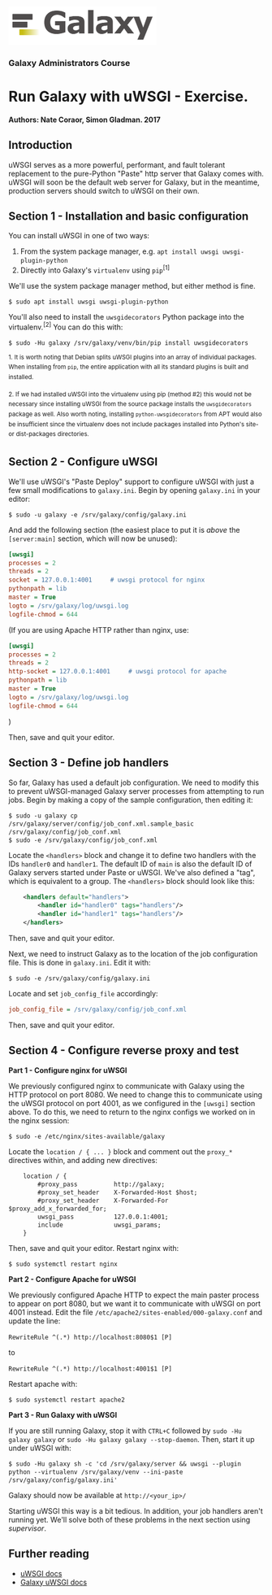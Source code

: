 ![galaxy logo](../../docs/shared-images/galaxy_logo_25percent_transparent.png)

### Galaxy Administrators Course

# Run Galaxy with uWSGI - Exercise.

#### Authors: Nate Coraor, Simon Gladman. 2017

## Introduction

uWSGI serves as a more powerful, performant, and fault tolerant replacement to the pure-Python "Paste" http server that Galaxy comes with. uWSGI will soon be the default web server for Galaxy, but in the meantime, production servers should switch to uWSGI on their own.

## Section 1 - Installation and basic configuration

You can install uWSGI in one of two ways:

1. From the system package manager, e.g. `apt install uwsgi uwsgi-plugin-python`
2. Directly into Galaxy's `virtualenv` using `pip`<sup>[1]</sup>

We'll use the system package manager method, but either method is fine.

```console
$ sudo apt install uwsgi uwsgi-plugin-python
```

You'll also need to install the `uwsgidecorators` Python package into the virtualenv.<sup>[2]</sup> You can do this with:

```console
$ sudo -Hu galaxy /srv/galaxy/venv/bin/pip install uwsgidecorators
```

<sup>1. It is worth noting that Debian splits uWSGI plugins into an array of individual packages. When installing from `pip`, the entire application with all its standard plugins is built and installed.</sup>

<sup>2. If we had installed uWSGI into the virtualenv using pip (method #2) this would not be necessary since installing uWSGI from the source package installs the `uwsgidecorators` package as well. Also worth noting, installing `python-uwsgidecorators` from APT would also be insufficient since the virtualenv does not include packages installed into Python's site- or dist-packages directories.</sup>

## Section 2 - Configure uWSGI

We'll use uWSGI's "Paste Deploy" support to configure uWSGI with just a few small modifications to `galaxy.ini`. Begin by opening `galaxy.ini` in your editor:

```console
$ sudo -u galaxy -e /srv/galaxy/config/galaxy.ini
```

And add the following section (the easiest place to put it is *above* the `[server:main]` section, which will now be unused):

```ini
[uwsgi]
processes = 2
threads = 2
socket = 127.0.0.1:4001     # uwsgi protocol for nginx
pythonpath = lib
master = True
logto = /srv/galaxy/log/uwsgi.log
logfile-chmod = 644
```

(If you are using Apache HTTP rather than nginx, use:


```ini
[uwsgi]
processes = 2
threads = 2
http-socket = 127.0.0.1:4001     # uwsgi protocol for apache
pythonpath = lib
master = True
logto = /srv/galaxy/log/uwsgi.log
logfile-chmod = 644
```
)

Then, save and quit your editor.

## Section 3 - Define job handlers

So far, Galaxy has used a default job configuration. We need to modify this to prevent uWSGI-managed Galaxy server processes from attempting to run jobs. Begin by making a copy of the sample configuration, then editing it:

```console
$ sudo -u galaxy cp /srv/galaxy/server/config/job_conf.xml.sample_basic /srv/galaxy/config/job_conf.xml
$ sudo -e /srv/galaxy/config/job_conf.xml
```

Locate the `<handlers>` block and change it to define two handlers with the IDs `handler0` and `handler1`. The default ID of `main` is also the default ID of Galaxy servers started under Paste or uWSGI. We've also defined a "tag", which is equivalent to a group. The `<handlers>` block should look like this:

```xml
    <handlers default="handlers">
        <handler id="handler0" tags="handlers"/>
        <handler id="handler1" tags="handlers"/>
    </handlers>
```

Then, save and quit your editor.

Next, we need to instruct Galaxy as to the location of the job configuration file. This is done in `galaxy.ini`. Edit it with:

```console
$ sudo -e /srv/galaxy/config/galaxy.ini
```

Locate and set `job_config_file` accordingly:

```ini
job_config_file = /srv/galaxy/config/job_conf.xml
```

Then, save and quit your editor.

## Section 4 - Configure reverse proxy and test

**Part 1 - Configure nginx for uWSGI**

We previously configured nginx to communicate with Galaxy using the HTTP protocol on port 8080. We need to change this to communicate using the uWSGI protocol on port 4001, as we configured in the `[uwsgi]` section above. To do this, we need to return to the nginx configs we worked on in the nginx session:

```console
$ sudo -e /etc/nginx/sites-available/galaxy
```

Locate the `location / { ... }` block and comment out the `proxy_*` directives within, and adding new directives:

```nginx
    location / {
        #proxy_pass          http://galaxy;
        #proxy_set_header    X-Forwarded-Host $host;
        #proxy_set_header    X-Forwarded-For  $proxy_add_x_forwarded_for;
        uwsgi_pass           127.0.0.1:4001;
        include              uwsgi_params;
    }
```

Then, save and quit your editor. Restart nginx with:

```console
$ sudo systemctl restart nginx
```

**Part 2 - Configure Apache for uWSGI**

We previously configured Apache HTTP to expect the main paster process to appear on port 8080, but we want it to communicate with uWSGI on port 4001 instead. Edit the file `/etc/apache2/sites-enabled/000-galaxy.conf` and update the line:

```RewriteRule ^(.*) http://localhost:8080$1 [P]```

to

```RewriteRule ^(.*) http://localhost:4001$1 [P]```

Restart apache with:

```console
$ sudo systemctl restart apache2
```


**Part 3 - Run Galaxy with uWSGI**

If you are still running Galaxy, stop it with `CTRL+C` followed by `sudo -Hu galaxy galaxy` or `sudo -Hu galaxy galaxy --stop-daemon`. Then, start it up under uWSGI with:

```console
$ sudo -Hu galaxy sh -c 'cd /srv/galaxy/server && uwsgi --plugin python --virtualenv /srv/galaxy/venv --ini-paste /srv/galaxy/config/galaxy.ini'
```

Galaxy should now be available at `http://<your_ip>/`

Starting uWSGI this way is a bit tedious. In addition, your job handlers aren't running yet. We'll solve both of these problems in the next section using *supervisor*.

## Further reading

- [uWSGI docs](http://uwsgi-docs.readthedocs.org/)
- [Galaxy uWSGI docs](https://wiki.galaxyproject.org/Admin/Config/Performance/Scaling#uWSGI)
